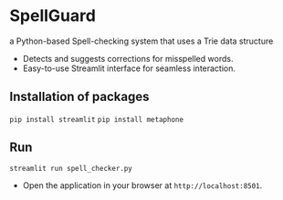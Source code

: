 # SpellGuard
a Python-based Spell-checking system that uses a Trie data structure
- Detects and suggests corrections for misspelled words.
- Easy-to-use Streamlit interface for seamless interaction.
## Installation of packages
```pip install streamlit```
```pip install metaphone```
## Run
```streamlit run spell_checker.py```
- Open the application in your browser at ```http://localhost:8501```.

